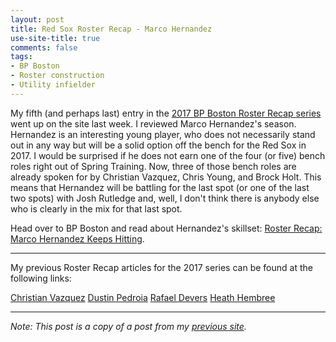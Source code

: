 ```yaml
---
layout: post
title: Red Sox Roster Recap - Marco Hernandez
use-site-title: true
comments: false
tags:
- BP Boston
- Roster construction
- Utility infielder
---
```


My fifth (and perhaps last) entry in the [2017 BP Boston Roster Recap series](http://boston.locals.baseballprospectus.com/2017-red-sox-roster-recap-series/) went up on the site last week. I reviewed Marco 
Hernandez's season. Hernandez is an interesting young player, who does not necessarily stand out in any way but will be a 
solid option off the bench for the Red Sox in 2017. I would be surprised if he does not earn one of the four (or five) bench 
roles right out of Spring Training. Now, three of those bench roles are already spoken for by Christian Vazquez, Chris Young, 
and Brock Holt. This means that Hernandez will be battling for the last spot (or one of the last two spots) with Josh Rutledge 
and, well, I don't think there is anybody else who is clearly in the mix for that last spot.

Head over to BP Boston and read about Hernandez's skillset: [Roster Recap: Marco Hernandez Keeps Hitting](http://boston.locals.baseballprospectus.com/2017/01/31/roster-recap-marco-hernandez-keeps-hitting/).

---

My previous Roster Recap articles for the 2017 series can be found at the following links:

[Christian Vazquez](https://christopherteeter.wordpress.com/2016/12/22/red-sox-roster-recap-bp-boston-christian-vazquez/)
[Dustin Pedroia](https://christopherteeter.wordpress.com/2017/01/02/red-sox-roster-recap-bp-boston-dustin-pedroia/)
[Rafael Devers](https://christopherteeter.wordpress.com/2017/01/16/red-sox-roster-recap-bp-boston-rafael-devers/)
[Heath Hembree](https://christopherteeter.wordpress.com/2017/01/27/red-sox-roster-recap-bp-boston-heath-hembree/)

***

*Note: This post is a copy of a post from my [previous site](https://christopherteeter.wordpress.com/).*